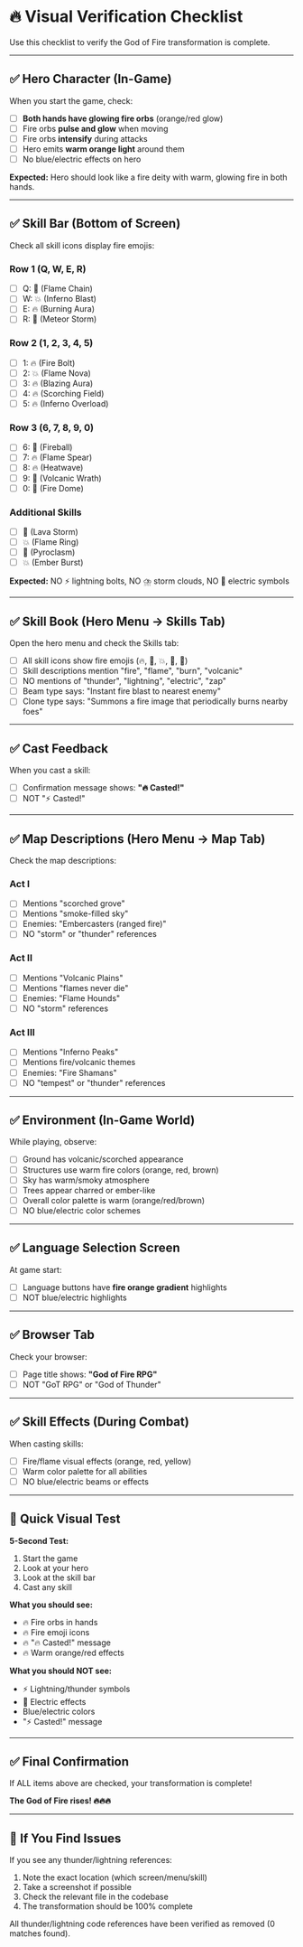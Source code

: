# 🔥 Visual Verification Checklist

Use this checklist to verify the God of Fire transformation is complete.

---

## ✅ Hero Character (In-Game)

When you start the game, check:

- [ ] **Both hands have glowing fire orbs** (orange/red glow)
- [ ] Fire orbs **pulse and glow** when moving
- [ ] Fire orbs **intensify** during attacks
- [ ] Hero emits **warm orange light** around them
- [ ] No blue/electric effects on hero

**Expected:** Hero should look like a fire deity with warm, glowing fire in both hands.

---

## ✅ Skill Bar (Bottom of Screen)

Check all skill icons display fire emojis:

### Row 1 (Q, W, E, R)
- [ ] Q: 🔗 (Flame Chain)
- [ ] W: 💥 (Inferno Blast)
- [ ] E: 🔥 (Burning Aura)
- [ ] R: 🌋 (Meteor Storm)

### Row 2 (1, 2, 3, 4, 5)
- [ ] 1: 🔥 (Fire Bolt)
- [ ] 2: 💥 (Flame Nova)
- [ ] 3: 🔥 (Blazing Aura)
- [ ] 4: 🔥 (Scorching Field)
- [ ] 5: 🔥 (Inferno Overload)

### Row 3 (6, 7, 8, 9, 0)
- [ ] 6: 🔮 (Fireball)
- [ ] 7: 🔥 (Flame Spear)
- [ ] 8: 🔥 (Heatwave)
- [ ] 9: 🌋 (Volcanic Wrath)
- [ ] 0: 🌋 (Fire Dome)

### Additional Skills
- [ ] 🌋 (Lava Storm)
- [ ] 💥 (Flame Ring)
- [ ] 🌋 (Pyroclasm)
- [ ] 💥 (Ember Burst)

**Expected:** NO ⚡ lightning bolts, NO ⛈️ storm clouds, NO 🔌 electric symbols

---

## ✅ Skill Book (Hero Menu → Skills Tab)

Open the hero menu and check the Skills tab:

- [ ] All skill icons show fire emojis (🔥, 🌋, 💥, 🔮, 🔗)
- [ ] Skill descriptions mention "fire", "flame", "burn", "volcanic"
- [ ] NO mentions of "thunder", "lightning", "electric", "zap"
- [ ] Beam type says: "Instant fire blast to nearest enemy"
- [ ] Clone type says: "Summons a fire image that periodically burns nearby foes"

---

## ✅ Cast Feedback

When you cast a skill:

- [ ] Confirmation message shows: **"🔥 Casted!"**
- [ ] NOT "⚡ Casted!"

---

## ✅ Map Descriptions (Hero Menu → Map Tab)

Check the map descriptions:

### Act I
- [ ] Mentions "scorched grove"
- [ ] Mentions "smoke-filled sky"
- [ ] Enemies: "Embercasters (ranged fire)"
- [ ] NO "storm" or "thunder" references

### Act II
- [ ] Mentions "Volcanic Plains"
- [ ] Mentions "flames never die"
- [ ] Enemies: "Flame Hounds"
- [ ] NO "storm" references

### Act III
- [ ] Mentions "Inferno Peaks"
- [ ] Mentions fire/volcanic themes
- [ ] Enemies: "Fire Shamans"
- [ ] NO "tempest" or "thunder" references

---

## ✅ Environment (In-Game World)

While playing, observe:

- [ ] Ground has volcanic/scorched appearance
- [ ] Structures use warm fire colors (orange, red, brown)
- [ ] Sky has warm/smoky atmosphere
- [ ] Trees appear charred or ember-like
- [ ] Overall color palette is warm (orange/red/brown)
- [ ] NO blue/electric color schemes

---

## ✅ Language Selection Screen

At game start:

- [ ] Language buttons have **fire orange gradient** highlights
- [ ] NOT blue/electric highlights

---

## ✅ Browser Tab

Check your browser:

- [ ] Page title shows: **"God of Fire RPG"**
- [ ] NOT "GoT RPG" or "God of Thunder"

---

## ✅ Skill Effects (During Combat)

When casting skills:

- [ ] Fire/flame visual effects (orange, red, yellow)
- [ ] Warm color palette for all abilities
- [ ] NO blue/electric beams or effects

---

## 🎯 Quick Visual Test

**5-Second Test:**
1. Start the game
2. Look at your hero
3. Look at the skill bar
4. Cast any skill

**What you should see:**
- 🔥 Fire orbs in hands
- 🔥 Fire emoji icons
- 🔥 "🔥 Casted!" message
- 🔥 Warm orange/red effects

**What you should NOT see:**
- ⚡ Lightning/thunder symbols
- 🔌 Electric effects
- Blue/electric colors
- "⚡ Casted!" message

---

## ✅ Final Confirmation

If ALL items above are checked, your transformation is complete!

**The God of Fire rises! 🔥🔥🔥**

---

## 🐛 If You Find Issues

If you see any thunder/lightning references:

1. Note the exact location (which screen/menu/skill)
2. Take a screenshot if possible
3. Check the relevant file in the codebase
4. The transformation should be 100% complete

All thunder/lightning code references have been verified as removed (0 matches found).